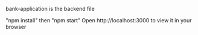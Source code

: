 bank-application is the backend file

"npm install" then
"npm start"
Open http://localhost:3000 to view it in your browser


